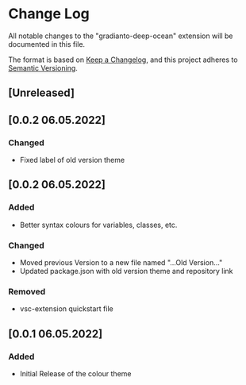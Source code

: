 # Change Log

All notable changes to the "gradianto-deep-ocean" extension will be documented in this file.

The format is based on [Keep a Changelog](https://keepachangelog.com/en/1.0.0/),
and this project adheres to [Semantic Versioning](https://semver.org/spec/v2.0.0.html).

## [Unreleased]

## [0.0.2 06.05.2022]
### Changed
- Fixed label of old version theme

## [0.0.2 06.05.2022]
### Added
- Better syntax colours for variables, classes, etc.

### Changed
- Moved previous Version to a new file named "...Old Version..."
- Updated package.json with old version theme and repository link

### Removed
- vsc-extension quickstart file

## [0.0.1 06.05.2022]
### Added
- Initial Release of the colour theme
